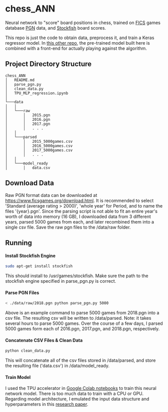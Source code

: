# chess_ANN
Neural network to "score" board positions in chess, trained on [FICS](https://www.ficsgames.org/download.html) games database 
[PGN](https://en.wikipedia.org/wiki/Portable_Game_Notation) data, and [Stockfish](https://stockfishchess.org/) board scores. 

This repo is just the code to obtain data, preprocess it, and train a Keras regressor model. In [this other repo](https://github.com/acaruso7/chess-tensorflow), the pre-trained model built here is combined with a front-end for actually playing against the algorithm.

## Project Directory Structure
```
chess_ANN
│   README.md
│   parse_pgn.py  
│   clean_data.py   
│   TPU_MLP_regression.ipynb  
│
└───data
│   │
│   └───raw
│       │   2015.pgn
│       │   2016.pgn
│       │   2017.pgn
│       │   . . . 
│   │
│   └───parsed
│       │   2015_5000games.csv
│       │   2016_5000games.csv
│       │   2017_5000games.csv
│       │   . . . 
│   │
│   └───model_ready
│       │   data.csv
```


## Download Data
Raw PGN format data can be downloaded at https://www.ficsgames.org/download.html. It is recommended to select 'Standard (average rating > 2000)',
'whole year' for Period, and to name the files '{year}.pgn'. Since the parsing script is not able to fit an entire year's worth of data into memory
(16 GB), I downloaded data from 3 different years, parsed 5000 games from each, and later recombined them into a single csv file. Save the raw
pgn files to the /data/raw folder.

## Running
#### Install Stockfish Engine
```bash
sudo apt-get install stockfish
```
This should install to /usr/games/stockfish. Make sure the path to the stockfish engine specified in parse_pgn.py is correct.

#### Parse PGN Files
```bash
< ./data/raw/2018.pgn python parse_pgn.py 5000
```
Above is an example command to parse 5000 games from 2018.pgn into a csv file. The resulting csv will be written to /data/parsed.
Note: it takes several hours to parse 5000 games. Over the course of a few days, I parsed 5000 games form each of 2016.pgn, 2017.pgn, and 2018.pgn,
respectively.

#### Concatenate CSV Files & Clean Data
```bash
python clean_data.py
```
This will concatenate all of the csv files stored in /data/parsed, and store the resulting file ('data.csv') in /data/model_ready.

#### Train Model
I used the TPU accelerator in [Google Colab notebooks](https://colab.research.google.com/notebooks/welcome.ipynb) to train this neural network
model. There is too much data to train with a CPU or GPU. Regarding model architecture, I emulated the input data structure and hyperparameters
in this [research paper](https://pdfs.semanticscholar.org/5171/32097f4de960f154185a8a8fec4178a15665.pdf).
